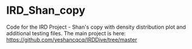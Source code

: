 # IRD_Shan_copy

Code for the IRD Project - Shan's copy with density distribution plot and additional testing files.
The main project is here:
https://github.com/yeshancqcq/IRDDive/tree/master
